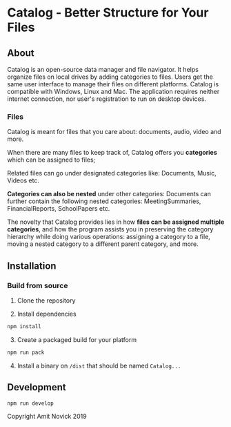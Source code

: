 # Catalog - Better Structure for Your Files
## About

Catalog is an open-source data manager and file navigator. It helps organize files on local drives by adding categories to files. Users get the same user interface to manage their files on different platforms. Catalog is compatible with Windows, Linux and Mac. The application requires neither internet connection, nor user's registration to run on desktop devices.

### Files

Catalog is meant for files that you care about: documents, audio, video and more.

When there are many files to keep track of, Catalog offers you **categories** which can be assigned to files;

Related files can go under designated categories like: Documents, Music, Videos etc.

**Categories can also be nested** under other categories: Documents can further contain the following nested categories: MeetingSummaries, FinancialReports, SchoolPapers etc.

The novelty that Catalog provides lies in how **files can be assigned multiple categories**, and how the program assists you in preserving the category hierarchy while doing various operations: assigning a category to a file, moving a nested category to a different parent category, and more.

## Installation
### Build from source
1. Clone the repository

2. Install dependencies
```bash
npm install
```

3. Create a packaged build for your platform
```bash
npm run pack
```

4. Install a binary on `/dist` that should be named `Catalog...`

## Development

```bash
npm run develop
```

Copyright Amit Novick 2019